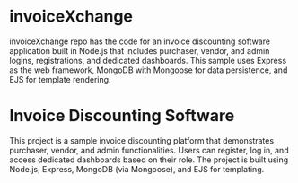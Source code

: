 # invoiceXchange
invoiceXchange repo has the code for an invoice discounting software application built in Node.js that includes purchaser, vendor, and admin logins, registrations, and dedicated dashboards. This sample uses Express as the web framework, MongoDB with Mongoose for data persistence, and EJS for template rendering.

# Invoice Discounting Software

This project is a sample invoice discounting platform that demonstrates purchaser, vendor, and admin functionalities. Users can register, log in, and access dedicated dashboards based on their role. The project is built using Node.js, Express, MongoDB (via Mongoose), and EJS for templating.

